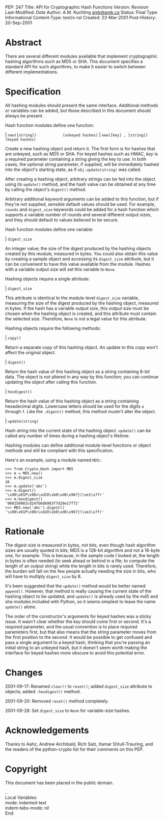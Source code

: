 PEP: 247
Title: API for Cryptographic Hash Functions
Version: $Revision$
Last-Modified: $Date$
Author: A.M. Kuchling <amk@amk.ca>
Status: Final
Type: Informational
Content-Type: text/x-rst
Created: 23-Mar-2001
Post-History: 20-Sep-2001


Abstract
========

There are several different modules available that implement cryptographic
hashing algorithms such as MD5 or SHA.  This document specifies a standard API
for such algorithms, to make it easier to switch between different
implementations.


Specification
=============

All hashing modules should present the same interface.  Additional methods or
variables can be added, but those described in this document should always be
present.

Hash function modules define one function:

| ``new([string])            (unkeyed hashes)``
| ``new([key] , [string])    (keyed hashes)``

   Create a new hashing object and return it.  The first form is for hashes
   that are unkeyed, such as MD5 or SHA.  For keyed hashes such as HMAC, *key*
   is a required parameter containing a string giving the key to use.  In both
   cases, the optional *string* parameter, if supplied, will be immediately
   hashed into the object's starting state, as if ``obj.update(string)``
   was called.

   After creating a hashing object, arbitrary strings can be fed into the
   object using its ``update()`` method, and the hash value can be obtained at
   any time by calling the object's ``digest()`` method.

   Arbitrary additional keyword arguments can be added to this function, but if
   they're not supplied, sensible default values should be used.  For example,
   ``rounds`` and ``digest_size`` keywords could be added for a hash function
   which supports a variable number of rounds and several different output
   sizes, and they should default to values believed to be secure.

Hash function modules define one variable:

| ``digest_size``

   An integer value; the size of the digest produced by the hashing objects
   created by this module, measured in bytes. You could also obtain this value
   by creating a sample object and accessing its ``digest_size`` attribute, but
   it can be convenient to have this value available from the module. Hashes
   with a variable output size will set this variable to ``None``.

Hashing objects require a single attribute:

| ``digest_size``

   This attribute is identical to the module-level ``digest_size`` variable,
   measuring the size of the digest produced by the hashing object, measured in
   bytes.  If the hash has a variable output size, this output size must be
   chosen when the hashing object is created, and this attribute must contain
   the selected size.  Therefore, ``None`` is *not* a legal value for this
   attribute.


Hashing objects require the following methods:

| ``copy()``

   Return a separate copy of this hashing object.  An update to this copy won't
   affect the original object.

| ``digest()``

   Return the hash value of this hashing object as a string containing 8-bit
   data.  The object is not altered in any way by this function; you can
   continue updating the object after calling this function.

| ``hexdigest()``

   Return the hash value of this hashing object as a string containing
   hexadecimal digits.  Lowercase letters should be used for the digits ``a``
   through ``f``.  Like the ``.digest()`` method, this method mustn't alter the
   object.

| ``update(string)``

   Hash *string* into the current state of the hashing object. ``update()`` can
   be called any number of times during a hashing object's lifetime.

Hashing modules can define additional module-level functions or object methods
and still be compliant with this specification.

Here's an example, using a module named ``MD5``::

    >>> from Crypto.Hash import MD5
    >>> m = MD5.new()
    >>> m.digest_size
    16
    >>> m.update('abc')
    >>> m.digest()
    '\x90\x01P\x98<\xd2O\xb0\xd6\x96?}(\xe1\x7fr'
    >>> m.hexdigest()
    '900150983cd24fb0d6963f7d28e17f72'
    >>> MD5.new('abc').digest()
    '\x90\x01P\x98<\xd2O\xb0\xd6\x96?}(\xe1\x7fr'


Rationale
=========

The digest size is measured in bytes, not bits, even though hash algorithm
sizes are usually quoted in bits; MD5 is a 128-bit algorithm and not a 16-byte
one, for example.  This is because, in the sample code I looked at, the length
in bytes is often needed (to seek ahead or behind in a file; to compute the
length of an output string) while the length in bits is rarely used. Therefore,
the burden will fall on the few people actually needing the size in bits, who
will have to multiply ``digest_size`` by 8.

It's been suggested that the ``update()`` method would be better named
``append()``.  However, that method is really causing the current state of the
hashing object to be updated, and ``update()`` is already used by the md5 and
sha modules included with Python, so it seems simplest to leave the name
``update()`` alone.

The order of the constructor's arguments for keyed hashes was a sticky issue.
It wasn't clear whether the *key* should come first or second.  It's a required
parameter, and the usual convention is to place required parameters first, but
that also means that the *string* parameter moves from the first position to
the second. It would be possible to get confused and pass a single argument to
a keyed hash, thinking that you're passing an initial string to an unkeyed
hash, but it doesn't seem worth making the interface for keyed hashes more
obscure to avoid this potential error.


Changes
=======

2001-09-17: Renamed ``clear()`` to ``reset()``; added ``digest_size`` attribute
to objects; added ``.hexdigest()`` method.

2001-09-20: Removed ``reset()`` method completely.

2001-09-28: Set ``digest_size`` to ``None`` for variable-size hashes.


Acknowledgements
================

Thanks to Aahz, Andrew Archibald, Rich Salz, Itamar Shtull-Trauring, and the
readers of the python-crypto list for their comments on this PEP.


Copyright
=========

This document has been placed in the public domain.



..  
  Local Variables:  
  mode: indented-text  
  indent-tabs-mode: nil  
  End:  

